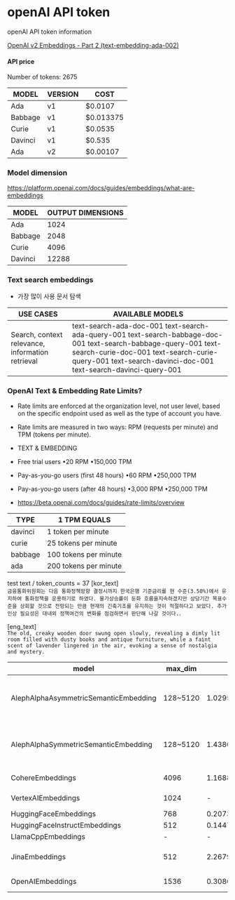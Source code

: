 # openAI API token
openAI API token information

[OpenAI v2 Embeddings - Part 2 (text-embedding-ada-002)](https://www.youtube.com/watch?v=oQdgyGywfr4)

#### API price
Number of tokens: 2675


|MODEL|VERSION|COST|
|---|---|---|
|Ada		|v1	|$0.0107|
|Babbage		|v1	|$0.013375|
|Curie		|v1	|$0.0535|
|Davinci		|v1	|$0.535|
|Ada		|v2	|$0.00107|


### Model dimension

https://platform.openai.com/docs/guides/embeddings/what-are-embeddings 

|MODEL|OUTPUT DIMENSIONS|
|---|---|
|Ada|1024|
|Babbage|2048|
|Curie|4096|
|Davinci|12288|

### Text search embeddings

- 가장 많이 사용 문서 탐색

|USE CASES|AVAILABLE MODELS|
|---|---|
|Search, context relevance, information retrieval|text-search-ada-doc-001 text-search-ada-query-001 text-search-babbage-doc-001 text-search-babbage-query-001 text-search-curie-doc-001 text-search-curie-query-001 text-search-davinci-doc-001 text-search-davinci-query-001|

### OpenAI Text & Embedding Rate Limits?

- Rate limits are enforced at the organization level, not user level, based on the specific endpoint used as well as the type of account you have.

- Rate limits are measured in two ways: RPM (requests per minute) and TPM (tokens per minute).

- TEXT & EMBEDDING
- Free trial users •20 RPM •150,000 TPM

- Pay-as-you-go users (first 48 hours) •60 RPM •250,000 TPM

- Pay-as-you-go users (after 48 hours) •3,000 RPM •250,000 TPM

- https://beta.openai.com/docs/guides/rate-limits/overview


|TYPE|	1 TPM EQUALS|
|---|---|
|davinci|	1 token per minute|
|curie|	25 tokens per minute|
|babbage|	100 tokens per minute|
|ada|	200 tokens per minute|


test text / token_counts = 37
[kor_text]  
`금융통화위원회는 다음 통화정책방향 결정시까지 한국은행 기준금리를 현 수준(3.50%)에서 유지하여 통화정책을 운용하기로 하였다. 물가상승률이 둔화 흐름을지속하겠지만 상당기간 목표수준을 상회할 것으로 전망되는 만큼 현재의 긴축기조를 유지하는 것이 적절하다고 보았다. 추가 인상 필요성은 대내외 정책여건의 변화를 점검하면서 판단해 나갈 것이다.`. 

[eng_text]  
`The old, creaky wooden door swung open slowly, revealing a dimly lit room filled with dusty books and antique furniture, while a faint scent of lavender lingered in the air, evoking a sense of nostalgia and mystery.`

|model|max_dim|kor_cost|eng_cost|kor_dim|eng_dim|price|
|---|---|---|---|---|---|----|
|AlephAlphaAsymmetricSemanticEmbedding|128~5120|1.0295090675354004|0.4645390510559082|128|128|Base Price per 1000 input tokens 0.03 (€0.006)|
|AlephAlphaSymmetricSemanticEmbedding|128~5120|1.4380428791046143|0.3773219585418701|128|128|Base Price per 1000 input tokens 0.03 (€0.006)|
|CohereEmbeddings|4096|1.168846845626831|0.3746333122253418|768|768|$1.0 / 1k Embeddings|
|VertexAIEmbeddings|1024|-|-|-|-|$0.01 / 1k token|
|HuggingFaceEmbeddings|768|0.20738792419433594|0.04394221305847168|768|768|no cost|
|HuggingFaceInstructEmbeddings|512|0.1447281837463379|0.1259918212890625|768|768|no cost|
|LlamaCppEmbeddings|-|-|-|-|-|-|
|JinaEmbeddings|512|2.2679479122161865|1.4199268817901611|512|512|usage per credit(1000 req)|
|OpenAIEmbeddings|1536|0.30863404273986816|0.389833927154541|1536|1536|$0.0004 / 1k tokens|




